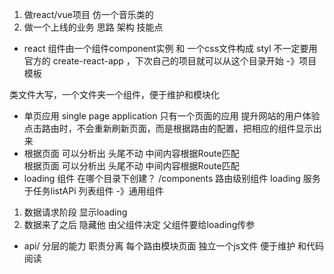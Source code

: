 1. 做react/vue项目 仿一个音乐类的
2. 做一个上线的业务 思路 架构 技能点

- react 组件由一个组件component实例 和 一个css文件构成 styl
不一定要用官方的 create-react-app ，下次自己的项目就可以从这个目录开始 -》项目模板 

类文件大写，一个文件夹一个组件，便于维护和模块化
- 单页应用 single page application
只有一个页面的应用
提升网站的用户体验
点击路由时，不会重新刷新页面，而是根据路由的配置，把相应的组件显示出来
- 根据页面 可以分析出 头尾不动 中间内容根据Route匹配  
根据页面 可以分析出 头尾不动 中间内容根据Route匹配  
- loading 组件 
在哪个目录下创建？
/components 路由级别组件
loading 服务于任务listAPi 列表组件 -》通用组件 

1. 数据请求阶段 显示loading
2. 数据来了之后 隐藏他 
由父组件决定 父组件要给loading传参 

- api/ 分层的能力 职责分离 
每个路由模块页面 独立一个js文件 便于维护 和代码阅读